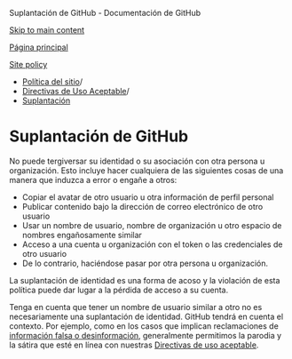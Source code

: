 Suplantación de GitHub - Documentación de GitHub

[Skip to main content](#main-content)

[Página principal](/es)

[Site policy](/es/site-policy)

* [Política del sitio](/es/site-policy)/
* [Directivas de Uso Aceptable](/es/site-policy/acceptable-use-policies)/
* [Suplantación](/es/site-policy/acceptable-use-policies/github-impersonation)

Suplantación de GitHub
==========

No puede tergiversar su identidad o su asociación con otra persona u organización. Esto incluye hacer cualquiera de las siguientes cosas de una manera que induzca a error o engañe a otros:

* Copiar el avatar de otro usuario u otra información de perfil personal
* Publicar contenido bajo la dirección de correo electrónico de otro usuario
* Usar un nombre de usuario, nombre de organización u otro espacio de nombres engañosamente similar
* Acceso a una cuenta u organización con el token o las credenciales de otro usuario
* De lo contrario, haciéndose pasar por otra persona u organización.

La suplantación de identidad es una forma de acoso y la violación de esta política puede dar lugar a la pérdida de acceso a su cuenta.

Tenga en cuenta que tener un nombre de usuario similar a otro no es necesariamente una suplantación de identidad. GitHub tendrá en cuenta el contexto. Por ejemplo, como en los casos que implican reclamaciones de [información falsa o desinformación](/es/site-policy/acceptable-use-policies/github-misinformation-and-disinformation), generalmente permitimos la parodia y la sátira que esté en línea con nuestras [Directivas de uso aceptable](/es/site-policy/acceptable-use-policies/github-acceptable-use-policies).
